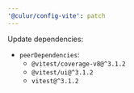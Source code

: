 ```yaml
---
'@culur/config-vite': patch
---
```


Update dependencies:

- `peerDependencies`:
  - `@vitest/coverage-v8@^3.1.2`
  - `@vitest/ui@^3.1.2`
  - `vitest@^3.1.2`
